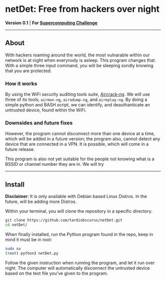 # **netDet**: Free from hackers over night

**Version 0.1** | **For [Supercomputing Challenge](https://supercomputingchallenge.org/19-20/about.php)**

---

## **About**
With hackers roaming around the world, the most vulnarable within our network is at night when everynody is asleep. This program changes that. With a simple three input command, you will be sleeping sondly knowing that you are protected.

### **How it works**

By using the WiFi security auditing tools suite, [Aircrack-ng](https://github.com/aircrack-ng/aircrack-ng). We will use three of its tools; `airmon-ng`, `airodump-ng`, and `aireplay-ng`. By doing a simple python and BASH script, we can identify, and deauthanticate an untrusted device, found within the WiFi.

### **Downsides and future fixes**

However, the program cannot disconnect more than one device at a time, which will be added in a future version; the program also, cannot detect any device that are connected in a VPN. It is possible, which will come in a future release.

This program is also not yet suitable for the people not knowing what is a BSSID or channel number they are in. We will try 

---

## **Install**
**Disclaimer**: It is only available with Debian based Linux Distros. In the future, will be adding more Distros.

Within your terminal, you will clone the repository in a specific directory.

```sh
git clone https://github.com/tardiobscurus/netDet.git
cd netDet/
```

When finally installed, run the Python program found in the repo, keep in mind it must be in root:

```sh
sudo su
(root) python3 netDet.py
```

Follow the given instruction when running the program, and let it run over night. The computer will automatically disconnect the untrusted device based on the text file you've given to the program.